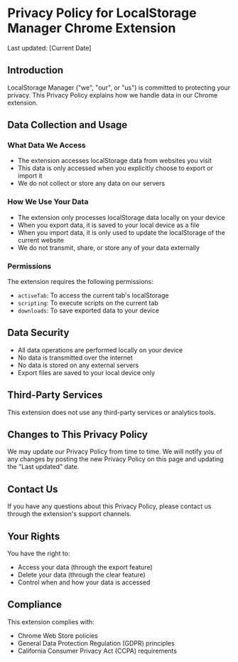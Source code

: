 # Privacy Policy for LocalStorage Manager Chrome Extension

Last updated: [Current Date]

## Introduction

LocalStorage Manager ("we", "our", or "us") is committed to protecting your privacy. This Privacy Policy explains how we handle data in our Chrome extension.

## Data Collection and Usage

### What Data We Access
- The extension accesses localStorage data from websites you visit
- This data is only accessed when you explicitly choose to export or import it
- We do not collect or store any data on our servers

### How We Use Your Data
- The extension only processes localStorage data locally on your device
- When you export data, it is saved to your local device as a file
- When you import data, it is only used to update the localStorage of the current website
- We do not transmit, share, or store any of your data externally

### Permissions
The extension requires the following permissions:
- `activeTab`: To access the current tab's localStorage
- `scripting`: To execute scripts on the current tab
- `downloads`: To save exported data to your device

## Data Security

- All data operations are performed locally on your device
- No data is transmitted over the internet
- No data is stored on any external servers
- Export files are saved to your local device only

## Third-Party Services

This extension does not use any third-party services or analytics tools.

## Changes to This Privacy Policy

We may update our Privacy Policy from time to time. We will notify you of any changes by posting the new Privacy Policy on this page and updating the "Last updated" date.

## Contact Us

If you have any questions about this Privacy Policy, please contact us through the extension's support channels.

## Your Rights

You have the right to:
- Access your data (through the export feature)
- Delete your data (through the clear feature)
- Control when and how your data is accessed

## Compliance

This extension complies with:
- Chrome Web Store policies
- General Data Protection Regulation (GDPR) principles
- California Consumer Privacy Act (CCPA) requirements 
